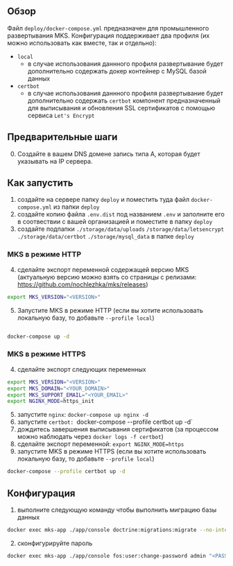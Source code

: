 ## Обзор

Файл `deploy/docker-compose.yml` предназначен для промышленного развертывания MKS. Конфигурация поддерживает два профиля (их можно использовать как вместе, так и отдельно):
* `local`
  * в случае использования даннного профиля развертывание будет дополнительно содержать докер контейнер с MySQL базой данных
* `certbot`
  * в случае использования даннного профиля развертывание будет дополнительно содержать `certbot` компонент предназначенный для выписывания и обновления SSL сертификатов с помощью сервиса `Let's Encrypt`

## Предварительные шаги
0. Создайте в вашем DNS домене запись типа А, которая будет указывать на IP сервера.

## Как запустить
1. создайте на сервере папку `deploy` и поместить туда файл `docker-compose.yml` из папки `deploy`
2. создайте копию файла `.env.dist` под названием `.env` и заполните его в соотвествии с вашей организацией и поместите в папку `deploy`
3. создайте подпапки `./storage/data/uploads` `/storage/data/letsencrypt` `./storage/data/certbot` `./storage/mysql_data` в папке `deploy`

### MKS в режиме HTTP
4. сделайте экспорт переменной содержащей версию MKS (актуальную версию можно взять со страницы с релизами: https://github.com/nochlezhka/mks/releases)
```sh
export MKS_VERSION="<VERSION>"
```
5. Запустите MKS в режиме HTTP (если вы хотите использовать локальную базу, то добавьте `--profile local`)
```sh

docker-compose up -d
```

### MKS в режиме HTTPS
4. сделайте экспорт следующих переменных
```sh
export MKS_VERSION="<VERSION>"
export MKS_DOMAIN="<YOUR_DOMAIN>"
export MKS_SUPPORT_EMAIL="<YOUR_EMAIL>"
export NGINX_MODE=https_init
```

5. запустите `nginx`: `docker-compose up nginx -d`
6. запустите `certbot: `docker-compose --profile certbot up -d`
7. дождитесь завершения выписывания сертификатов (за процессом можно наблюдать через `docker logs -f certbot`)
8. сделайте экспорт переменной: `export NGINX_MODE=https`
9. запустите MKS в режиме HTTPS (если вы хотите использовать локальную базу, то добавьте `--profile local`)
```sh
docker-compose --profile certbot up -d
```

## Конфигурация
1. выполните следующую команду чтобы выполнить миграцию базы данных
```sh
docker exec mks-app ./app/console doctrine:migrations:migrate --no-interaction --env=prod
```
2. сконфигурируйте пароль
```sh
docker exec mks-app ./app/console fos:user:change-password admin "<PASSWORD>" --env=prod
```